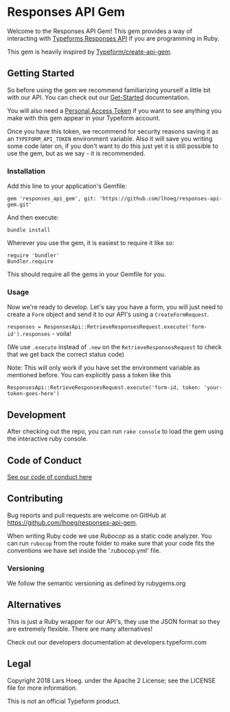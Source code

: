 # Responses API Gem

Welcome to the Responses API Gem! This gem provides a way of interacting with [Typeforms Responses API](https://developer.typeform.com/responses/) if you are programming in Ruby.

This gem is heavily inspired by [Typeform/create-api-gem](https://github.com/Typeform/create-api-gem).

## Getting Started

So before using the gem we recommend familiarizing yourself a little bit with our API. You can check out our [Get-Started](https://developer.typeform.com/get-started/) documentation.

You will also need a [Personal Access Token](https://developer.typeform.com/get-started/personal-access-token/) if you want to see anything you make with this gem appear in your Typeform account.

Once you have this token, we recommend for security reasons saving it as an `TYPEFORM_API_TOKEN` environment variable. Also it will save you writing some code later on, if you don't want to do this just yet it is still possible to use the gem, but as we say - it is recommended.

### Installation

Add this line to your application's Gemfile:

`gem 'responses_api_gem', git: 'https://github.com/lhoeg/responses-api-gem.git'`

And then execute:

`bundle install`

Wherever you use the gem, it is easiest to require it like so:

```
require 'bundler'
Bundler.require
```

This should require all the gems in your Gemfile for you.

### Usage

Now we're ready to develop. Let's say you have a form, you will just need to create a `Form` object and send it to our API's using a `CreateFormRequest`.

`responses = ResponsesApi::RetrieveResponsesRequest.execute('form-id').responses` - voila!

(We use `.execute` instead of `.new` on the `RetrieveResponsesRequest` to check that we get back the correct status code)

Note: This will only work if you have set the environment variable as mentioned before. You can explicitly pass a token like this

`ResponsesApi::RetrieveResponsesRequest.execute('form-id, token: 'your-token-goes-here')`

## Development

After checking out the repo, you can run `rake console` to load the gem using the interactive ruby console.

## Code of Conduct

[See our code of conduct here](CODE_OF_CONDUCT.md)

## Contributing

Bug reports and pull requests are welcome on GitHub at https://github.com/lhoeg/responses-api-gem.

When writing Ruby code we use *Rubocop* as a static code analyzer. You can run `rubocop` from the route folder to make sure that your code fits the conventions we have set inside the '.rubocop.yml' file.

### Versioning

We follow the semantic versioning as defined by rubygems.org

## Alternatives

This is just a Ruby wrapper for our API's, they use the JSON format so they are extremely flexible. There are many alternatives!

Check out our developers documentation at developers.typeform.com

## Legal

Copyright 2018 Lars Hoeg. under the Apache 2 License; see the LICENSE file for more information.

This is not an official Typeform product.
